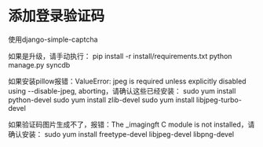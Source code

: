 # 添加登录验证码

使用django-simple-captcha

如果是升级，请手动执行：
  pip install -r install/requirements.txt
  python manage.py syncdb

如果安装pillow报错：ValueError: jpeg is required unless explicitly disabled using --disable-jpeg, aborting，请确认这些已经安装：
  sudo yum install python-devel
  sudo yum install zlib-devel
  sudo yum install libjpeg-turbo-devel

如果验证码图片生成不了，报错：The _imagingft C module is not installed，请确认安装：
  sudo yum install freetype-devel libjpeg-devel libpng-devel

